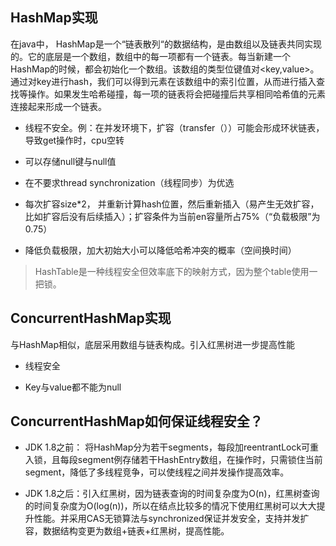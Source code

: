 ## HashMap实现

在java中， HashMap是一个“链表散列“的数据结构，是由数组以及链表共同实现的。它的底层是一个数组，数组中的每一项都有一个链表。每当新建一个HashMap的时候，都会初始化一个数组。该数组的类型位键值对<key,value>。通过对key进行hash，我们可以得到元素在该数组中的索引位置，从而进行插入查找等操作。如果发生哈希碰撞，每一项的链表将会把碰撞后共享相同哈希值的元素连接起来形成一个链表。 



- 线程不安全。例：在并发环境下，扩容（transfer（））可能会形成环状链表，导致get操作时，cpu空转

- 可以存储null键与null值

- 在不要求thread synchronization（线程同步）为优选

- 每次扩容size*2， 并重新计算hash位置，然后重新插入（易产生无效扩容，比如扩容后没有后续插入）；扩容条件为当前en容量所占75%（“负载极限”为0.75）

- 降低负载极限，加大初始大小可以降低哈希冲突的概率（空间换时间）







> HashTable是一种线程安全但效率底下的映射方式，因为整个table使用一把锁。

## ConcurrentHashMap实现

与HashMap相似，底层采用数组与链表构成。引入红黑树进一步提高性能

- 线程安全

- Key与value都不能为null





## ConcurrentHashMap如何保证线程安全？

- JDK 1.8之前： 将HashMap分为若干segments，每段加reentrantLock可重入锁，且每段segment例存储若干HashEntry数组，在操作时，只需锁住当前segment，降低了多线程竞争，可以使线程之间并发操作提高效率。

- JDK 1.8之后：引入红黑树，因为链表查询的时间复杂度为O(n)，红黑树查询的时间复杂度为O(log(n))，所以在结点比较多的情况下使用红黑树可以大大提升性能。并采用CAS无锁算法与synchronized保证并发安全，支持并发扩容，数据结构变更为数组+链表+红黑树，提高性能。